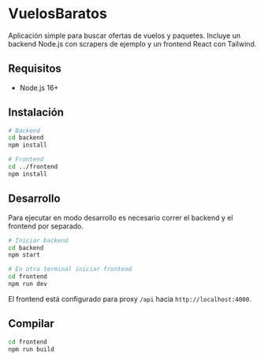 # VuelosBaratos

Aplicación simple para buscar ofertas de vuelos y paquetes. Incluye un backend Node.js con scrapers de ejemplo y un frontend React con Tailwind.

## Requisitos
- Node.js 16+

## Instalación
```bash
# Backend
cd backend
npm install

# Frontend
cd ../frontend
npm install
```

## Desarrollo
Para ejecutar en modo desarrollo es necesario correr el backend y el frontend por separado.

```bash
# Iniciar backend
cd backend
npm start

# En otra terminal iniciar frontend
cd frontend
npm run dev
```

El frontend está configurado para proxy `/api` hacia `http://localhost:4000`.

## Compilar
```bash
cd frontend
npm run build
```
